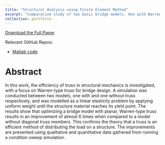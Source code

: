 ```yaml
---
title: "Structural Analysis using Finite Element Method"
excerpt: "Comparative study of two basic bridge models. One with Warren-type truss and one without. What is the practical implication and performance improvement that the added truss structure can deliver? <br/><img src=\"/images/portfolio/mpsStructAnal/withTruss_stress_persp.png\" width=\"400\" >"
collection: portfolio
---
```


[Download the Full Paper](/files/portfolio/fullPapers/ModellingPhysicalSystems_StructuralMechanicss.pdf)

Relevant GitHub Repos:
- [Matlab code](https://github.com/ernlavr/MPSMiniProj)


# Abstract
In this work, the efficiency of truss in structural
mechanics is investigated, with a focus on Warren-type truss for
bridge design. A simulation was conducted between two models,
one with and one without truss respectively, and was modelled
as a linear elasticity problem by applying uniform weight until
the structure material reaches its yield point. The results show
that optimizing a bridge model with planar, Warren-type truss
results in an improvement of almost 6 times when compared
to a model without diagonal truss members. This confirms the
theory that a truss is an efficient method of distributing the load
on a structure. The improvements are presented using qualitative
and quantitative data gathered from running a condition sweep
simulation.
